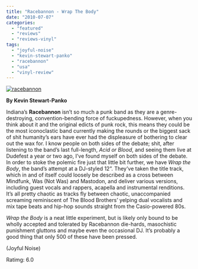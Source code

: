 ```yaml
---
title: "Racebannon - Wrap The Body"
date: "2010-07-07"
categories: 
  - "featured"
  - "reviews"
  - "reviews-vinyl"
tags: 
  - "joyful-noise"
  - "kevin-stewart-panko"
  - "racebannon"
  - "usa"
  - "vinyl-review"
---
```


[![racebannon](http://www.hellbound.ca/wp-content/uploads/2010/07/racebannon.jpg "racebannon")](http://www.hellbound.ca/wp-content/uploads/2010/07/racebannon.jpg)

**By Kevin Stewart-Panko**

Indiana’s **Racebannon** isn’t so much a punk band as they are a genre-destroying, convention-bending force of fuckupedness. However, when you think about it and the original edicts of punk rock, this means they could be the most iconoclastic band currently making the rounds or the biggest sack of shit humanity’s ears have ever had the displeasure of bothering to clear out the wax for. I know people on both sides of the debate; shit, after listening to the band’s last full-length, _Acid or Blood_, and seeing them live at Dudefest a year or two ago, I’ve found myself on both sides of the debate. In order to stoke the polemic fire just that little bit further, we have _Wrap the Body_, the band’s attempt at a DJ-styled 12”. They’ve taken the title track, which in and of itself could loosely be described as a cross between Mindfunk, Was (Not Was) and Mastodon, and deliver various versions, including guest vocals and rappers, acapella and instrumental renditions. It’s all pretty chaotic as tracks fly between chaotic, unaccompanied screaming reminiscent of The Blood Brothers’ yelping dual vocalists and mix tape beats and hip-hop sounds straight from the Casio-powered 80s.

_Wrap the Body_ is a neat little experiment, but is likely only bound to be wholly accepted and tolerated by Racebannon die-hards, masochistic punishment gluttons and maybe even the occasional DJ. It’s probably a good thing that only 500 of these have been pressed.

(Joyful Noise)

Ratimg: 6.0

